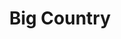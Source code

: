 ---
title: "Big Country"
summary: "Big Country are a Scottish rock band formed in Dunfermline, Fife, in 1981.
The height of the band's popularity was in the early to mid 1980s, although they have retained a cult following for many years since. The band's music incorporated Scottish folk and martial music styles, and the band engineered their guitar-driven sound to evoke the sound of bagpipes, fiddles, and other traditional folk instruments.
The band's \"classic\" lineup between 1981 and 2000, consisted of Stuart Adamson Bruce Watson Tony Butler and Mark Brzezicki . Following Adamson's death in 2001, the band reformed in 2007, with the surviving members. Between 2010 and 2013, the band reformed with Mike Peters of The Alarm on lead vocals. Since then the band has continued with only two of the original members and Simon Hough on vocals."
slug: "big-country"
image: "big-country.jpg"
apple_music_artist_url: "https://music.apple.com/gb/artist/big-country/373911"
wikipedia_url: "https://en.wikipedia.org/wiki/Big_Country"
---